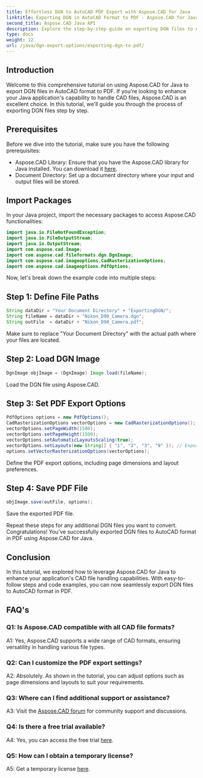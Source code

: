 ```yaml
---
title: Effortless DGN to AutoCAD PDF Export with Aspose.CAD for Java
linktitle: Exporting DGN in AutoCAD Format to PDF - Aspose.CAD for Java Tutorial
second_title: Aspose.CAD Java API
description: Explore the step-by-step guide on exporting DGN files to AutoCAD format in PDF using Aspose.CAD for Java. Elevate your Java application's CAD handling capabilities effortlessly.
type: docs
weight: 12
url: /java/dgn-export-options/exporting-dgn-to-pdf/
---
```

## Introduction

Welcome to this comprehensive tutorial on using Aspose.CAD for Java to export DGN files in AutoCAD format to PDF. If you're looking to enhance your Java application's capability to handle CAD files, Aspose.CAD is an excellent choice. In this tutorial, we'll guide you through the process of exporting DGN files step by step.


## Prerequisites
Before we dive into the tutorial, make sure you have the following prerequisites:
- Aspose.CAD Library: Ensure that you have the Aspose.CAD library for Java installed. You can download it [here](https://releases.aspose.com/cad/java/).
- Document Directory: Set up a document directory where your input and output files will be stored.

## Import Packages

In your Java project, import the necessary packages to access Aspose.CAD functionalities:

```java
import java.io.FileNotFoundException;
import java.io.FileOutputStream;
import java.io.OutputStream;
import com.aspose.cad.Image;
import com.aspose.cad.fileformats.dgn.DgnImage;
import com.aspose.cad.imageoptions.CadRasterizationOptions;
import com.aspose.cad.imageoptions.PdfOptions;
```

Now, let's break down the example code into multiple steps:

## Step 1: Define File Paths

```java
String dataDir = "Your Document Directory" + "ExportingDGN/";
String fileName = dataDir + "Nikon_D90_Camera.dgn";
String outFile  = dataDir + "Nikon_D90_Camera.pdf";
```

Make sure to replace "Your Document Directory" with the actual path where your files are located.

## Step 2: Load DGN Image

```java
DgnImage objImage = (DgnImage) Image.load(fileName);
```

Load the DGN file using Aspose.CAD.

## Step 3: Set PDF Export Options

```java
PdfOptions options = new PdfOptions();
CadRasterizationOptions vectorOptions = new CadRasterizationOptions();
vectorOptions.setPageWidth(1500);
vectorOptions.setPageHeight(1500);
vectorOptions.setAutomaticLayoutsScaling(true);
vectorOptions.setLayouts(new String[] { "1", "2", "3", "9" }); // Export specific views
options.setVectorRasterizationOptions(vectorOptions);
```

Define the PDF export options, including page dimensions and layout preferences.

## Step 4: Save PDF File

```java
objImage.save(outFile, options);
```

Save the exported PDF file.

Repeat these steps for any additional DGN files you want to convert. Congratulations! You've successfully exported DGN files to AutoCAD format in PDF using Aspose.CAD for Java.

## Conclusion

In this tutorial, we explored how to leverage Aspose.CAD for Java to enhance your application's CAD file handling capabilities. With easy-to-follow steps and code examples, you can now seamlessly export DGN files to AutoCAD format in PDF.

## FAQ's

### Q1: Is Aspose.CAD compatible with all CAD file formats?

A1: Yes, Aspose.CAD supports a wide range of CAD formats, ensuring versatility in handling various file types.

### Q2: Can I customize the PDF export settings?

A2: Absolutely. As shown in the tutorial, you can adjust options such as page dimensions and layouts to suit your requirements.

### Q3: Where can I find additional support or assistance?

A3: Visit the [Aspose.CAD forum](https://forum.aspose.com/c/cad/19) for community support and discussions.

### Q4: Is there a free trial available?

A4: Yes, you can access the free trial [here](https://releases.aspose.com/).

### Q5: How can I obtain a temporary license?

A5: Get a temporary license [here](https://purchase.aspose.com/temporary-license/).
